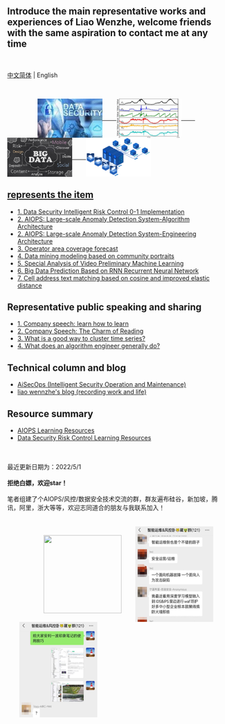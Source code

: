 ## Introduce the main representative works and experiences of Liao Wenzhe, welcome friends with the same aspiration to contact me at any time
<br>

 [中文简体](README.md) | English<br>
 
<br>
 
 &emsp;&emsp;&emsp;&emsp;&emsp;<a href="https://zhuanlan.zhihu.com/p/548450688"><img width="150" height="90" align=center src="https://github.com/LiaoWenzhe/LiaoWenzhe/blob/main/images/dataSecurity.jfif"/>
&emsp;&emsp;<a href="https://zhuanlan.zhihu.com/p/466955597"><img width="150" height="90" align=center src="https://github.com/LiaoWenzhe/LiaoWenzhe/blob/main/images/38a009b5c01af6f88e1210a6b4a469d.png"/>
&emsp;&emsp;<a href="https://blog.csdn.net/liao_wenzhe/category_11205437.html?spm=1001.2014.3001.5482"><img width="150" height="90" align=center src="https://github.com/LiaoWenzhe/LiaoWenzhe/blob/main/images/BigData-1.jpg"/>
&emsp;&emsp;<a href="https://blog.csdn.net/liao_wenzhe/category_11991754.html"><img width="150" height="90" align=center src="https://github.com/LiaoWenzhe/LiaoWenzhe/blob/main/images/14291549-90dfa4b60e721577.gif"/>

 
## represents the item
- [1. Data Security Intelligent Risk Control 0-1 Implementation](https://mp.weixin.qq.com/s/Ce8iXvAuNf2n3OFZSmFi1Q)
- [2. AIOPS: Large-scale Anomaly Detection System-Algorithm Architecture](https://zhuanlan.zhihu.com/p/466955597)
- [2. AIOPS: Large-scale Anomaly Detection System-Engineering Architecture](https://zhuanlan.zhihu.com/p/511095084)
- [3. Operator area coverage forecast](https://zhuanlan.zhihu.com/p/494103464)
- [4. Data mining modeling based on community portraits](https://zhuanlan.zhihu.com/p/494105801)
- [5. Special Analysis of Video Preliminary Machine Learning](https://zhuanlan.zhihu.com/p/494106978)
- [6. Big Data Prediction Based on RNN Recurrent Neural Network](https://zhuanlan.zhihu.com/p/494108267)
- [7. Cell address text matching based on cosine and improved elastic distance](https://zhuanlan.zhihu.com/p/494110582)

## Representative public speaking and sharing
- [1. Company speech: learn how to learn](https://zhuanlan.zhihu.com/p/473166623)
- [2. Company Speech: The Charm of Reading](https://zhuanlan.zhihu.com/p/473181002)
- [3. What is a good way to cluster time series? ](https://www.zhihu.com/question/50656303/answer/2442538806)
- [4. What does an algorithm engineer generally do? ](https://www.zhihu.com/question/68126029/answer/2424624581)

## Technical column and blog
- [AiSecOps (Intelligent Security Operation and Maintenance)](https://www.zhihu.com/column/c_1471819989803700224)
- [liao wennzhe's blog (recording work and life)](https://blog.csdn.net/Liao_Wenzhe?spm=1000.2115.3001.5343)

## Resource summary
- [AIOPS Learning Resources](https://github.com/LiaoWenzhe/Aiops-Learning-Resources)
- [Data Security Risk Control Learning Resources](https://github.com/LiaoWenzhe/dataRisk-detection-resources)





<br><br>
最近更新日期为：2022/5/1<br><br>
**拒绝白嫖，欢迎star！**<br><br>
笔者组建了个AIOPS/风控/数据安全技术交流的群，群友遍布硅谷，新加坡，腾讯，阿里，浙大等等，欢迎志同道合的朋友与我联系加入！ <br> <br><br>
&emsp;&emsp;&emsp;&emsp;&emsp;&emsp;<img width="180" height="180" align=center src="https://user-images.githubusercontent.com/45705519/147529773-5474a194-b323-4f34-b5c9-a46442afa68f.png"/> 
&emsp;&emsp;<img width="180" height="220" align=center src="https://github.com/LiaoWenzhe/LiaoWenzhe/blob/main/images/chat1.jpg"/>
&emsp;&emsp;<img width="180" height="220" align=center src="https://github.com/LiaoWenzhe/LiaoWenzhe/blob/main/images/chat2.jpg"/>






